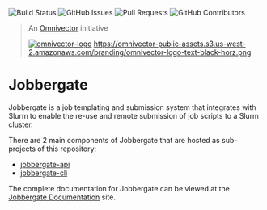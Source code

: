 ![Build Status](https://img.shields.io/github/workflow/status/omnivector-solutions/jobbergate/Test/main?label=main-build&logo=github&style=plastic)
![GitHub Issues](https://img.shields.io/github/issues/omnivector-solutions/jobbergate?label=issues&logo=github&style=plastic)
![Pull Requests](https://img.shields.io/github/issues-pr/omnivector-solutions/jobbergate?label=pull-requests&logo=github&style=plastic)
![GitHub Contributors](https://img.shields.io/github/contributors/omnivector-solutions/jobbergate?logo=github&style=plastic)


> An [Omnivector](https://www.omnivector.io/) initiative
>
> [![omnivector-logo](https://omnivector-public-assets.s3.us-west-2.amazonaws.com/branding/omnivector-logo-text-black-horz.png)](https://www.omnivector.io/)
                      https://omnivector-public-assets.s3.us-west-2.amazonaws.com/branding/omnivector-logo-text-black-horz.png

# Jobbergate


Jobbergate is a job templating and submission system that integrates with Slurm to
enable the re-use and remote submission of job scripts to a Slurm cluster.

There are 2 main components of Jobbergate that are hosted as sub-projects of this
repository:

* [jobbergate-api](https://github.com/omnivector-solutions/jobbergate/jobbergate-api)
* [jobbergate-cli](https://github.com/omnivector-solutions/jobbergate/jobbergate-cli)


The complete documentation for Jobbergate can be viewed at the
[Jobbergate Documentation](https://omnivector-solutions.github.io/jobbergate/) site.
